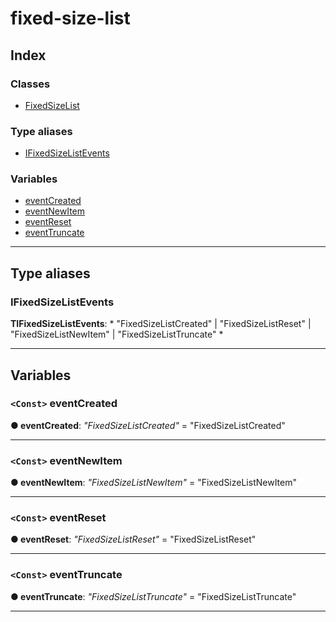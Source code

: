 
#  fixed-size-list

## Index

### Classes

* [FixedSizeList](classes/fixedsizelist.md)

### Type aliases

* [IFixedSizeListEvents](#ifixedsizelistevents)

### Variables

* [eventCreated](#eventcreated)
* [eventNewItem](#eventnewitem)
* [eventReset](#eventreset)
* [eventTruncate](#eventtruncate)

---

## Type aliases

<a id="ifixedsizelistevents"></a>

###  IFixedSizeListEvents

**ΤIFixedSizeListEvents**: * "FixedSizeListCreated" &#124; "FixedSizeListReset" &#124; "FixedSizeListNewItem" &#124; "FixedSizeListTruncate"
*

___

## Variables

<a id="eventcreated"></a>

### `<Const>` eventCreated

**● eventCreated**: *"FixedSizeListCreated"* = "FixedSizeListCreated"

___
<a id="eventnewitem"></a>

### `<Const>` eventNewItem

**● eventNewItem**: *"FixedSizeListNewItem"* = "FixedSizeListNewItem"

___
<a id="eventreset"></a>

### `<Const>` eventReset

**● eventReset**: *"FixedSizeListReset"* = "FixedSizeListReset"

___
<a id="eventtruncate"></a>

### `<Const>` eventTruncate

**● eventTruncate**: *"FixedSizeListTruncate"* = "FixedSizeListTruncate"

___


